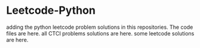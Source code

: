 # Leetcode-Python
adding the python leetcode problem solutions in this repositories. 
The code files are here.
all CTCI problems solutions are here.
some leetcode solutions are here.
















































































































































































































































































































